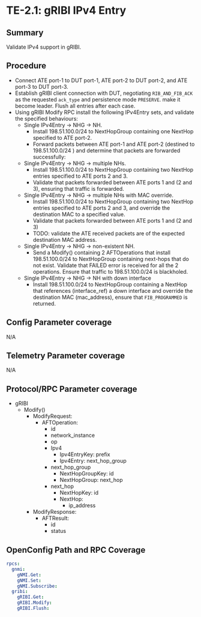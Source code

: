# TE-2.1: gRIBI IPv4 Entry

## Summary

Validate IPv4 support in gRIBI.

## Procedure

*   Connect ATE port-1 to DUT port-1, ATE port-2 to DUT port-2, and ATE port-3
    to DUT port-3.
*   Establish gRIBI client connection with DUT, negotiating `RIB_AND_FIB_ACK` as
    the requested `ack_type` and persistence mode `PRESERVE`. make it become
    leader. Flush all entries after each case.
*   Using gRIBI Modify RPC install the following IPv4Entry sets, and validate
    the specified behaviours:
    *   Single IPv4Entry -> NHG -> NH.
        *   Install 198.51.100.0/24 to NextHopGroup containing one NextHop
            specified to ATE port-2.
        *   Forward packets between ATE port-1 and ATE port-2 (destined to
            198.51.100.0/24 ) and determine that packets are forwarded
            successfully:
    *   Single IPv4Entry -> NHG -> multiple NHs.
        *   Install 198.51.100.0/24 to NextHopGroup containing two NextHop
            entries specified to ATE ports 2 and 3.
        *   Validate that packets forwarded between ATE ports 1 and (2 and 3),
            ensuring that traffic is forwarded.
    *   Single IPv4Entry -> NHG -> multiple NHs with MAC override.
        *   Install 198.51.100.0/24 to NextHopGroup containing two NextHop
            entries specified to ATE ports 2 and 3, and override the
            destination MAC to a specified value.
        *   Validate that packets forwarded between ATE ports 1 and (2 and 3)
        *   TODO: validate the ATE received packets are of the expected
            destination MAC address.
    *   Single IPv4Entry -> NHG -> non-existent NH.
        *   Send a Modify() containing 2 AFTOperations that install
            198.51.100.0/24 to NextHopGroup containing next-hops that do not
            exist. Validate that FAILED error is received for all the 2
            operations. Ensure that traffic to 198.51.100.0/24 is blackholed.
    *   Single IPv4Entry -> NHG -> NH with down interface
        *   Install 198.51.100.0/24 to NextHopGroup containing a NextHop that
            references (interface_ref) a down interface and override the
            destination MAC (mac_address), ensure that `FIB_PROGRAMMED` is
            returned.

## Config Parameter coverage

N/A

## Telemetry Parameter coverage

N/A

## Protocol/RPC Parameter coverage

*   gRIBI
    *   Modify()
        *   ModifyRequest:
            *   AFTOperation:
                *   id
                *   network_instance
                *   op
                *   Ipv4
                    *   Ipv4EntryKey: prefix
                    *   Ipv4Entry: next_hop_group
                *   next_hop_group
                    *   NextHopGroupKey: id
                    *   NextHopGroup: next_hop
                *   next_hop
                    *   NextHopKey: id
                    *   NextHop:
                        *   ip_address
        *   ModifyResponse:
            *   AFTResult:
                *   id
                *   status
                
## OpenConfig Path and RPC Coverage
```yaml
rpcs:
  gnmi:
    gNMI.Get:
    gNMI.Set:
    gNMI.Subscribe:
  gribi:
    gRIBI.Get:
    gRIBI.Modify:
    gRIBI.Flush:
```
